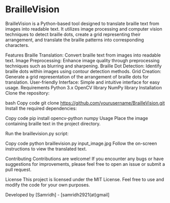 # BrailleVision
BrailleVision is a Python-based tool designed to translate braille text from images into readable text. It utilizes image processing and computer vision techniques to detect braille dots, create a grid representing their arrangement, and translate the braille patterns into corresponding characters.

Features
Braille Translation: Convert braille text from images into readable text.
Image Preprocessing: Enhance image quality through preprocessing techniques such as blurring and sharpening.
Braille Dot Detection: Identify braille dots within images using contour detection methods.
Grid Creation: Generate a grid representation of the arrangement of braille dots for translation.
User-friendly Interface: Simple and intuitive interface for easy usage.
Requirements
Python 3.x
OpenCV library
NumPy library
Installation
Clone the repository:

bash
Copy code
git clone https://github.com/yourusername/BrailleVision.git
Install the required dependencies:

Copy code
pip install opencv-python numpy
Usage
Place the image containing braille text in the project directory.

Run the braillevision.py script:

Copy code
python braillevision.py input_image.jpg
Follow the on-screen instructions to view the translated text.

Contributing
Contributions are welcome! If you encounter any bugs or have suggestions for improvements, please feel free to open an issue or submit a pull request.

License
This project is licensed under the MIT License. Feel free to use and modify the code for your own purposes.

Developed by [Samridh] - [samridh2921(at)gmail]
